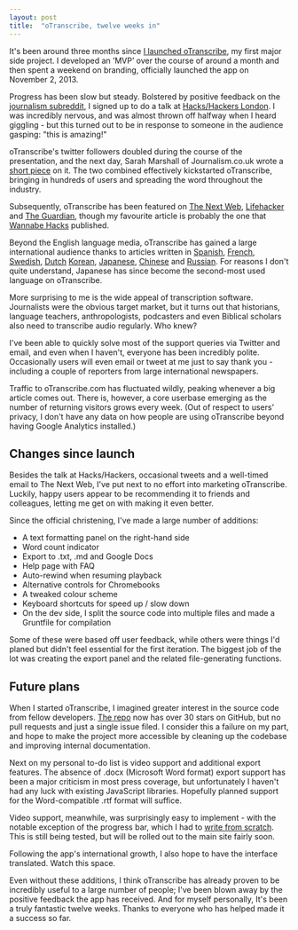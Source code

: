 ```yaml
---
layout: post
title:  "oTranscribe, twelve weeks in"
---
```


It's been around three months since [I launched oTranscribe](http://ejb.github.io/2013/10/03/otranscribe.html), my first major side project. I developed an ’MVP’ over the course of around a month and then spent a weekend on branding, officially launched the app on November 2, 2013.

Progress has been slow but steady. Bolstered by positive feedback on the [journalism subreddit](http://www.reddit.com/r/Journalism/comments/1qb5dx/im_developing_a_web_app_to_make_transcribing/), I signed up to do a talk at [Hacks/Hackers London](http://www.meetup.com/HacksHackersLondon/). I was incredibly nervous, and was almost thrown off halfway when I heard giggling - but this turned out to be in response to someone in the audience gasping: "this is amazing!"

oTranscribe's twitter followers doubled during the course of the presentation, and the next day, Sarah Marshall of Journalism.co.uk wrote a [short piece](http://www.journalism.co.uk/news/journalist-creates-web-app-for-audio-transcription/s2/a555258/) on it. The two combined effectively kickstarted oTranscribe, bringing in hundreds of users and spreading the word throughout the industry.

Subsequently, oTranscribe has been featured on [The Next Web](http://thenextweb.com/apps/2014/01/08/otranscribe-simple-useful-free-web-app-transcription), [Lifehacker](http://lifehacker.com/otranscribe-is-a-free-keyboard-friendly-transcription-1498812713) and [The Guardian](http://www.theguardian.com/media/2014/jan/22/ten-tools-for-digital-and-citizen-journalists-on-the-go), though my favourite article is probably the one that [Wannabe Hacks](http://wannabehacks.co.uk/2013/12/19/otranscribe-a-new-tool-to-help-make-transcribing-audio-easier/) published.

Beyond the English language media, oTranscribe has gained a large international audience thanks to articles written in [Spanish](http://wwwhatsnew.com/2014/01/08/otranscribe-excelente-opcion-para-pasar-de-audio-a-texto/), [French](http://korben.info/transcrire-rapidement-un-fichier-audio.html), [Swedish](http://feber.se/webb/art/291231/smidigare_transkribering_med_o/), [Dutch](http://www.manssen.nl/2014/01/28/otranscribe-handig-hulpje-bij-het-uittypen-van-een-opgenomen-gesprek/) [Korean](http://olpost.com/v/10501631), [Japanese](http://www.100shiki.com/archives/2014/01/otranscribe.html), [Chinese](http://www.lupaworld.com/article-235060-1.html) and [Russian](http://lifehacker.ru/2014/01/27/otranscribe-luchshee-reshenie-dlya-transkribirovaniya/). For reasons I don't quite understand, Japanese has since become the second-most used language on oTranscribe.

More surprising to me is the wide appeal of transcription software. Journalists were the obvious target market, but it turns out that historians, language teachers, anthropologists, podcasters and even Biblical scholars also need to transcribe audio regularly. Who knew?

I've been able to quickly solve most of the support queries via Twitter and email, and even when I haven't, everyone has been incredibly polite. Occasionally users will even email or tweet at me just to say thank you - including a couple of reporters from large international newspapers.

Traffic to oTranscribe.com has fluctuated wildly, peaking whenever a big article comes out. There is, however, a core userbase emerging as the number of returning visitors grows every week. (Out of respect to users’ privacy, I don't have any data on how people are using oTranscribe beyond having Google Analytics installed.)

## Changes since launch

Besides the talk at Hacks/Hackers, occasional tweets and a well-timed email to The Next Web, I've put next to no effort into marketing oTranscribe. Luckily, happy users appear to be recommending it to friends and colleagues, letting me get on with making it even better.

Since the official christening, I've made a large number of additions:

* A text formatting panel on the right-hand side
* Word count indicator
* Export to .txt, .md and Google Docs
* Help page with FAQ
* Auto-rewind when resuming playback
* Alternative controls for Chromebooks
* A tweaked colour scheme
* Keyboard shortcuts for speed up / slow down
* On the dev side, I split the source code into multiple files and made a Gruntfile for compilation

Some of these were based off user feedback, while others were things I'd planed but didn't feel essential for the first iteration. The biggest job of the lot was creating the export panel and the related file-generating functions.

## Future plans

When I started oTranscribe, I imagined greater interest in the source code from fellow developers. [The repo](https://github.com/otranscribe/otranscribe) now has over 30 stars on GitHub, but no pull requests and just a single issue filed. I consider this a failure on my part, and hope to make the project more accessible by cleaning up the codebase and improving internal documentation.

Next on my personal to-do list is video support and additional export features. The absence of .docx (Microsoft Word format) export support has been a major criticism in most press coverage, but unfortunately I haven't had any luck with existing JavaScript libraries. Hopefully planned support for the Word-compatible .rtf format will suffice.

Video support, meanwhile, was surprisingly easy to implement - with the notable exception of the progress bar, which I had to [write from scratch](http://GitHub.com/ejb/progressor.js). This is still being tested, but will be rolled out to the main site fairly soon.

Following the app's international growth, I also hope to have the interface translated. Watch this space. 

Even without these additions, I think oTranscribe has already proven to be incredibly useful to a large number of people; I've been blown away by the positive feedback the app has received. And for myself personally, It's been a truly fantastic twelve weeks. Thanks to everyone who has helped made it a success so far.